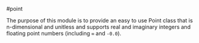 #point

The purpose of this module is to provide an easy to use Point class that is n-dimensional and unitless and supports real and imaginary integers and floating point numbers (including `∞` and `-0.0`).
